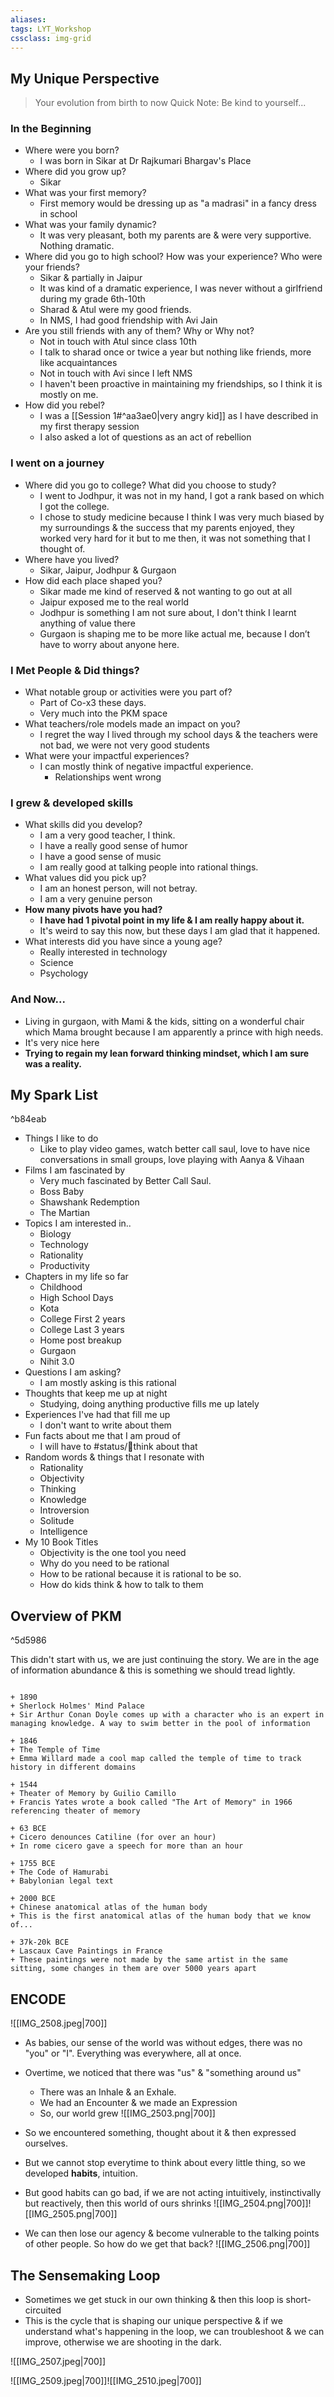 ```yaml
---
aliases:
tags: LYT_Workshop 
cssclass: img-grid
---
```


## My Unique Perspective
> Your evolution from birth to now
 Quick Note: Be kind to yourself...

### In the Beginning
- Where were you born?
	- I was born in Sikar at Dr Rajkumari Bhargav's Place
- Where did you grow up?
	- Sikar
- What was your first memory?
	- First memory would be dressing up as "a madrasi" in a fancy dress in school
- What was your family dynamic?
	- It was very pleasant, both my parents are & were very supportive. Nothing dramatic.
- Where did you go to high school? How was your experience? Who were your friends?
	- Sikar & partially in Jaipur
	- It was kind of a dramatic experience, I was never without a girlfriend during my grade 6th-10th
	- Sharad & Atul were my good friends.
	- In NMS, I had good friendship with Avi Jain
- Are you still friends with any of them? Why or Why not?
	- Not in touch with Atul since class 10th
	- I talk to sharad once or twice a year but nothing like friends, more like acquaintances
	- Not in touch with Avi since I left NMS
	- I haven't been proactive in maintaining my friendships, so I think it is mostly on me.
- How did you rebel?
	- I was a [[Session 1#^aa3ae0|very angry kid]] as I have described in my first therapy session 
	- I also asked a lot of questions as an act of rebellion


### I went on a journey
- Where did you go to college? What did you choose to study? 
	- I went to Jodhpur, it was not in my hand, I got a rank based on which I got the college.
	- I chose to study medicine because I think I was very much biased by my surroundings & the success that my parents enjoyed, they worked very hard for it but to me then, it was not something that I thought of.
- Where have you lived?
	- Sikar, Jaipur, Jodhpur & Gurgaon
- How did each place shaped you?
	- Sikar made me kind of reserved & not wanting to go out at all
	- Jaipur exposed me to the real world
	- Jodhpur is something I am not sure about, I don't think I learnt anything of value there
	- Gurgaon is shaping me to be more like actual me, because I don’t have to worry about anyone here. 


### I Met People & Did things?
- What notable group or activities were you part of?
	- Part of Co-x3 these days. 
	- Very much into the PKM space
- What teachers/role models made an impact on you?
	- I regret the way I lived through my school days & the teachers were not bad, we were not very good students
- What were your impactful experiences?
	- I can mostly think of negative impactful experience.
		- Relationships went wrong

### I grew & developed skills
- What skills did you develop?
	- I am a very good teacher, I think.
	- I have a really good sense of humor
	- I have a good sense of music
	- I am really good at talking people into rational things.
- What values did you pick up?  
	- I am an honest person, will not betray.
	- I am a very genuine person
- **How many pivots have you had?**
	- **I have had 1 pivotal point in my life & I am really happy about it.**
	- It's weird to say this now, but these days I am glad that it happened.
- What interests did you have since a young age?
	- Really interested in technology
	- Science
	- Psychology


### And Now...
- Living in gurgaon, with Mami & the kids, sitting on a wonderful chair which Mama brought because I am apparently a prince with high needs.
- It's very nice here
- **Trying to regain my lean forward thinking mindset, which I am sure was a reality.**



## My Spark List

^b84eab

- Things I like to do
	- Like to play video games, watch better call saul, love to have nice conversations in small groups, love playing with Aanya & Vihaan
- Films I am fascinated by
	- Very much fascinated by Better Call Saul.
	- Boss Baby
	- Shawshank Redemption
	- The Martian
- Topics I am interested in..
	- Biology
	- Technology
	- Rationality
	- Productivity
- Chapters in my life so far
	- Childhood
	- High School Days
	- Kota
	- College First 2 years
	- College Last 3 years
	- Home post breakup
	- Gurgaon
	- Nihit 3.0
- Questions I am asking?
	- I am mostly asking is this rational
- Thoughts that keep me up at night
	- Studying, doing anything productive fills me up lately
- Experiences I've had that fill me up
	- I don't want to write about them
- Fun facts about me that I am proud of
	- I will have to #status/💭think about that
- Random words & things that I resonate with
	- Rationality
	- Objectivity
	- Thinking
	- Knowledge
	- Introversion
	- Solitude
	- Intelligence
- My 10 Book Titles
	- Objectivity is the one tool you need
	- Why do you need to be rational
	- How to be rational because it is rational to be so.
	- How do kids think & how to talk to them


## Overview of PKM 
^5d5986

This didn't start with us, we are just continuing the story.
We are in the age of information abundance & this is something we should tread lightly.


```timeline

+ 1890 
+ Sherlock Holmes' Mind Palace
+ Sir Arthur Conan Doyle comes up with a character who is an expert in managing knowledge. A way to swim better in the pool of information

+ 1846
+ The Temple of Time
+ Emma Willard made a cool map called the temple of time to track history in different domains

+ 1544
+ Theater of Memory by Guilio Camillo
+ Francis Yates wrote a book called "The Art of Memory" in 1966 referencing theater of memory

+ 63 BCE
+ Cicero denounces Catiline (for over an hour)
+ In rome cicero gave a speech for more than an hour

+ 1755 BCE
+ The Code of Hamurabi
+ Babylonian legal text

+ 2000 BCE
+ Chinese anatomical atlas of the human body
+ This is the first anatomical atlas of the human body that we know of...

+ 37k-20k BCE
+ Lascaux Cave Paintings in France
+ These paintings were not made by the same artist in the same sitting, some changes in them are over 5000 years apart
```


## ENCODE
![[IMG_2508.jpeg|700]]
- As babies, our sense of the world was without edges, there was no "you" or "I". 
  Everything was everywhere, all at once.
- Overtime, we noticed that there was "us" & "something around us"
	- There was an Inhale & an Exhale.
	- We had an Encounter & we made an Expression
	- So, our world grew
	  ![[IMG_2503.png|700]]
- So we encountered something, thought about it & then expressed ourselves.
- But we cannot stop everytime to think about every little thing, so we developed **habits**, intuition. 
- But good habits can go bad, if we are not acting intuitively, instinctivally but reactively, then this world of ours shrinks
	  ![[IMG_2504.png|700]]![[IMG_2505.png|700]]

- We can then lose our agency & become vulnerable to the talking points of other people. So how do we get that back?
  ![[IMG_2506.png|700]]

## The Sensemaking Loop
- Sometimes we get stuck in our own thinking & then this loop is short-circuited
- This is the cycle that is shaping our unique perspective & if we understand what's happening in the loop, we can troubleshoot & we can improve, otherwise we are shooting in the dark.



![[IMG_2507.jpeg|700]]



![[IMG_2509.jpeg|700]]![[IMG_2510.jpeg|700]]